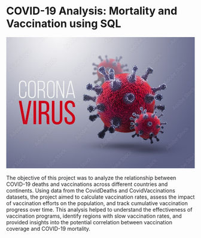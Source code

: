 # COVID-19 Analysis: Mortality and Vaccination using SQL

![](covid19.jpg)

The objective of this project was to analyze the relationship between COVID-19 deaths and vaccinations across different countries and continents. 
Using data from the CovidDeaths and CovidVaccinations datasets, the project aimed to calculate vaccination rates, assess the impact of vaccination 
efforts on the population, and track cumulative vaccination progress over time. This analysis helped to understand the effectiveness of vaccination programs,
identify regions with slow vaccination rates, and provided insights into the potential correlation between vaccination coverage and COVID-19 mortality.
